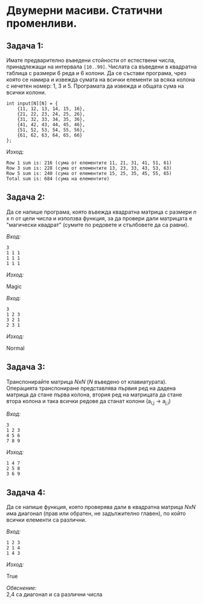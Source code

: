 # Двумерни масиви. Статични променливи.

<!-- ## Задача 1:
Имате предварително въведени стойности на елементи в двумерен масив - естествени числа от интервала `[0..100]`. Да се състави програма, чрез която се извеждат стойностите на елементите в двумерен масив след обръщането му на 90 градуса. 

```
 1  2  3  4
 5  6  7  8
 9 10 11 12
13 14 15 16
```

*Изход:*
```
 4  8 12 16
 3  7 11 15
 2  6 10 14
 1  5  9 13
 ``` -->
 
## Задача 1:
Имате предварително въведени стойности от естествени числа, принадлежащи на интервала `[10..99]`. Числата са въведени в квадратна таблица с размери 6 реда и 6 колони. Да се състави програма, чрез която се намира и извежда сумата на всички елементи за всяка колона с нечетен номер: 1, 3 и 5. Програмата да извежда и общата сума на всички колони.

```
int input[N][N] = {
	{11, 12, 13, 14, 15, 16}, 
	{21, 22, 23, 24, 25, 26}, 
	{31, 32, 33, 34, 35, 36}, 
	{41, 42, 43, 44, 45, 46}, 
	{51, 52, 53, 54, 55, 56}, 
	{61, 62, 63, 64, 65, 66}
};
```

Изход:
```
Row 1 sum is: 216 (сума от елементите 11, 21, 31, 41, 51, 61)
Row 3 sum is: 228 (сума от елементите 13, 23, 33, 43, 53, 63)
Row 5 sum is: 240 (сума от елементите 15, 25, 35, 45, 55, 65)
Total sum is: 684 (сума на елементите)
```

## Задача 2:
Да се напише програма, която въвежда квадратна матрица с размери *n* x *n*  от цели числа и използва функция, за да провери дали матрицата е "магически квадрат" (сумите по редовете и стълбовете да са равни).

*Вход:*
```
3
1 1 1
1 1 1
1 1 1
```
*Изход:*

Magic

*Вход:*
```
3
1 2 3
3 2 1
2 3 1
```
*Изход:*

Normal

<!-- ## Задача 2:
Да се въведат *n* на брой едноцифрени числа в едномерен масив. Въвеждането да приключи при подаване на символ **#** (да се ползва char за въвеждането). Въведените числа да се сортират низходящо използвайки Selection sort. Така полученият масив да се изведе на екрана. -->

## Задача 3:
Транспонирайте матрица *NxN* (*N* въведено от клавиатурата). Операцията транспониране представлява първия ред на дадена матрица да стане първа колона, втория ред на матрицата да стане втора колона и така всички редове да станат колони (a<sub>i,j</sub> -> a<sub>j,i</sub>)

*Вход:*
```
3
1 2 3
4 5 6
7 8 9
```
*Изход:*
```
1 4 7
2 5 8
3 6 9
```

## Задача 4:
Да се напише функция, която проверява дали в квадратна матрица *NxN* има диагонал (прав или обратен, не задължително главен), по който всички елементи са различни.

*Вход:* 	
```
1 2 3 	
2 1 4
1 4 3  	
```

*Изход:* 	
 	
True 	

*Обяснение:* 	
2,4 са диагонал и са различни числа 	

<!-- ##  Задача 7:
Умножете две матрици *NxN*:
Как работи умножаването: Взимате първи ред от първата матрица и умножавате по първата колонка от втората по елементно. 
След това сумирате получените числа и това ви дава елемента на позиция (0,0).   
Аналогично първи ред с втора колонка и получавате елемент на позиция (0,1) и тн. Втори ред с първа колона на (1,0). 

Вход: 

	 4 3 7	   8 1 4     54	50 82
	 1 4 1  X  5 6 8  =  29	29 42
	 0 9 4     1 4 6     49	70 96

			ред 1	  колона 1
 Обяснение с числа sum ((4 3 7) * (8 5 1)) = sum(32 15 7) = 54 - елемент на позиция (0,0) в получената матрица -->